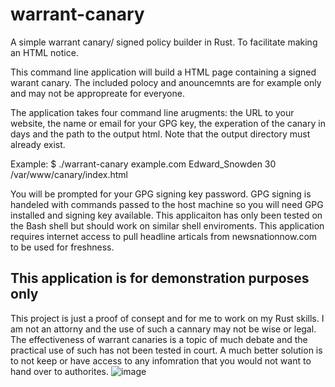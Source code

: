 # warrant-canary
A simple warrant canary/ signed policy builder in Rust. To facilitate making an HTML notice.  

This command line application will build a HTML page containing a signed warant canary. The included polocy and anouncemnts are for example only and may not be appropreate for everyone.

The application takes four command line arugments: the URL to your website, the name or email for your GPG key, the experation of the canary in days and the path to the output html. Note that the output directory must already exist.

Example: $ ./warrant-canary example.com Edward_Snowden 30 /var/www/canary/index.html

You will be prompted for your GPG signing key password. GPG signing is handeled with commands passed to the host machine so you will need GPG installed and signing key
available. This applicaiton has only been tested on the Bash shell but should work on similar shell enviroments. This application requires internet access to pull headline articals from newsnationnow.com to be used for freshness.

## This application is for demonstration purposes only
This project is just a proof of consept and for me to work on my Rust skills. I am not an attorny and the use of such a cannary may not be wise or legal. 
The effectiveness of warrant canaries is a topic of much debate and the practical use of such has not been tested in court.
A much better solution is to not keep or have access to any infomration that you would not want to hand over to authorites. 
![image](https://github.com/patrickramp/warrant-canary/assets/142554235/1d5d431c-ae32-44b1-b6d9-dbedd47a5257)
